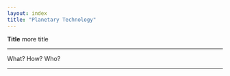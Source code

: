 ```yaml
---
layout: index
title: "Planetary Technology"
---
```

<p class="lead">
	<strong>Title</strong> more title
</p>
<hr/>

<p>
What? How? Who?
</p>

<hr/>
